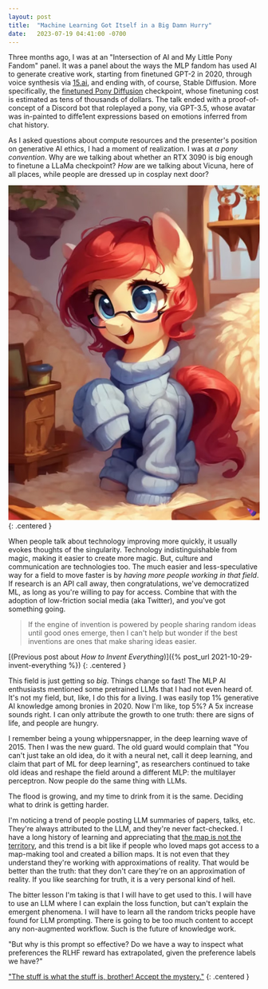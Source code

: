 ```yaml
---
layout: post
title:  "Machine Learning Got Itself in a Big Damn Hurry"
date:   2023-07-19 04:41:00 -0700
---
```


Three months ago, I was at an "Intersection of AI and My Little Pony Fandom" panel. It was a panel about the
ways the MLP fandom has used AI to generate creative work, starting from finetuned GPT-2 in 2020,
through voice synthesis via [15.ai](https://twitter.com/fifteenai?lang=en), and ending
with, of course, Stable Diffusion. More specifically, the [finetuned Pony Diffusion](https://huggingface.co/AstraliteHeart/pony-diffusion) checkpoint, whose finetuning cost is estimated as tens of thousands of dollars.
The talk ended with a proof-of-concept of a Discord bot that roleplayed a pony, via GPT-3.5, whose avatar
was in-painted to diffe1ent expressions based on emotions inferred from chat history.

As I asked questions about compute resources and the presenter's position on generative AI ethics,
I had a moment of realization.
I was at *a pony convention*. Why are we talking about whether an RTX 3090 is big enough to finetune a LLaMa
checkpoint? *How* are we talking about Vicuna, here of all places, while people are dressed up in cosplay
next door?

![A pony generated from Pony Diffusion](/public/ml-hurry/pony.jpg)
{: .centered }

When people talk about technology improving more quickly, it usually evokes thoughts of the singularity.
Technology indistinguishable from magic, making it easier to create more magic.
But, culture and communication are technologies too. The much easier and less-speculative way for a field
to move faster is by *having more people working in that field*. If research is an API call away, then
congratulations, we've democratized ML, as long as you're willing to pay for access.
Combine that with the adoption of low-friction social media (aka Twitter), and you've got something going.

> If the engine of invention is powered by people sharing random ideas until good ones emerge, then
> I can't help but wonder if the best inventions are ones that make sharing ideas easier.

[(Previous post about *How to Invent Everything*)]({% post_url 2021-10-29-invent-everything %})
{: .centered }

This field is just getting so *big*. Things change so fast! The MLP AI enthusiasts mentioned some
pretrained LLMs that I had not even heard of. It's not my field, but, like, I do this for a living.
I was easily top 1% generative AI knowledge among bronies in 2020. Now I'm like, top 5%?
A 5x increase sounds right. I can only attribute the growth to one truth: there are signs of life, and people are hungry.

I remember being a young whippersnapper, in
the deep learning wave of 2015. Then I was the new guard. The old guard would complain that
"You can't just take an old idea, do it with a neural net, call it deep learning, and claim that
part of ML for deep learning", as researchers continued to take old ideas and reshape the field around
a different MLP: the multilayer perceptron. Now people do the same thing with LLMs.

The flood is growing, and my time to drink from it is the same. Deciding what to drink is getting harder.

I'm noticing a trend of people posting LLM summaries of papers, talks, etc. They're always attributed to the LLM, and
they're never fact-checked. I have a long history of learning and appreciating
that [the map is not the territory](https://en.wikipedia.org/wiki/Map%E2%80%93territory_relation), and this trend
is a bit like if people who loved maps got access to a map-making tool and created a billion maps.
It is not even that they understand they're working with approximations of reality. That would be better
than the truth: that they don't care they're on an approximation of reality. If you like searching for
truth, it is a very personal kind of hell.

The bitter lesson I'm taking is that I will have to get used to this. I will have to use an LLM where I can explain the
loss function, but can't explain the emergent phenomena. I will have to learn all the random tricks people have found
for LLM prompting. There is going to be too much content to accept any non-augmented workflow. Such is the future of knowledge work.

"But why is this prompt so effective? Do we have a way to inspect what preferences the RLHF reward has extrapolated, given
the preference labels we have?"

["The stuff is what the stuff is, brother! Accept the mystery."](https://youtu.be/ajGX7odA87k?t=817)
{: .centered }
